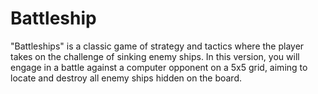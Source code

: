 # Battleship

"Battleships" is a classic game of strategy and tactics where the player takes on the challenge of sinking enemy ships. In this version, you will engage in a battle against a computer opponent on a 5x5 grid, aiming to locate and destroy all enemy ships hidden on the board.